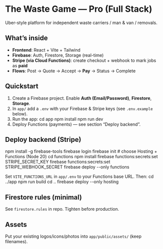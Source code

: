 # The Waste Game — Pro (Full Stack)

Uber-style platform for independent waste carriers / man & van / removals.

## What’s inside
- **Frontend**: React + Vite + Tailwind
- **Firebase**: Auth, Firestore, Storage (real-time)
- **Stripe (via Cloud Functions)**: create checkout + webhook to mark jobs as **paid**
- **Flows**: Post → Quote → Accept → **Pay** → Status → Complete

## Quickstart
1) Create a Firebase project. Enable **Auth (Email/Password)**, **Firestore**, **Storage**.
2) In `app/` add a `.env` with your Firebase & Stripe keys (see `.env.example` below).
3) Run the app:
cd app
npm install
npm run dev
4) Deploy Functions (payments) — see section “Deploy backend”.

## Deploy backend (Stripe)
npm install -g firebase-tools
firebase login
firebase init # choose Hosting + Functions (Node 20)
cd functions
npm install
firebase functions:secrets:set STRIPE_SECRET_KEY
firebase functions:secrets:set STRIPE_WEBHOOK_SECRET
firebase deploy --only functions

Set `VITE_FUNCTIONS_URL` in `app/.env` to your Functions base URL.
Then:
cd ../app
npm run build
cd ..
firebase deploy --only hosting

## Firestore rules (minimal)
See `firestore.rules` in repo. Tighten before production.

## Assets
Put your existing logos/icons/photos into `app/public/assets/` (keep filenames).

